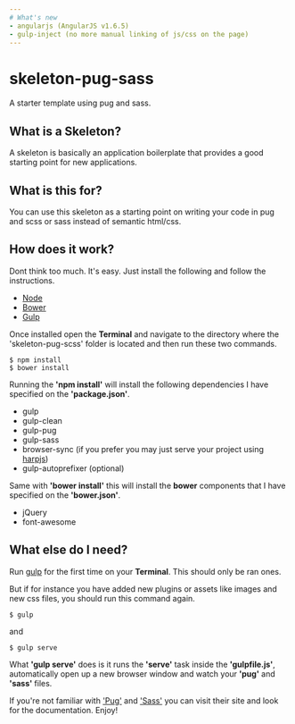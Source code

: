 ```yaml
---
# What's new
- angularjs (AngularJS v1.6.5)
- gulp-inject (no more manual linking of js/css on the page)
---
```

# skeleton-pug-sass
A starter template using pug and sass.

## What is a Skeleton?
A skeleton is basically an application boilerplate that provides a good starting point for new applications.

## What is this for?
You can use this skeleton as a starting point on writing your code in pug and scss or sass instead of semantic html/css.

## How does it work?
Dont think too much. It's easy. Just install the following and follow the instructions.
- [Node](https://nodejs.org/en/download/package-manager/)
- [Bower](https://bower.io/#install-bower)
- [Gulp](https://github.com/gulpjs/gulp/blob/master/docs/getting-started.md)

Once installed open the **Terminal** and navigate to the directory where the 'skeleton-pug-scss' folder is located and then run these two commands.
```
$ npm install
$ bower install
```
Running the **'npm install'** will install the following dependencies I have specified on the **'package.json'**.
- gulp
- gulp-clean
- gulp-pug
- gulp-sass
- browser-sync (if you prefer you may just serve your project using [harpjs](http://harpjs.com/))
- gulp-autoprefixer (optional)

Same with **'bower install'** this will install the **bower** components that I have specified on the **'bower.json'**.
- jQuery
- font-awesome

## What else do I need?
Run [gulp](http://gulpjs.com/) for the first time on your **Terminal**. This should only be ran ones.

But if for instance you have added new plugins or assets like images and new css files, you should run this command again.
```
$ gulp
```
and
```
$ gulp serve
```
What **'gulp serve'** does is it runs the **'serve'** task inside the **'gulpfile.js'**, automatically open up a new browser window and watch your **'pug'** and **'sass'** files.

If you're not familiar with ['Pug'](https://pugjs.org/api/getting-started.html) and ['Sass'](http://sass-lang.com/) you can visit their site and look for the documentation. Enjoy!
